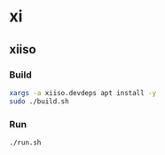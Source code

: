 # xi

## xiiso

### Build

```sh
xargs -a xiiso.devdeps apt install -y
sudo ./build.sh
```

### Run

```sh
./run.sh
```
